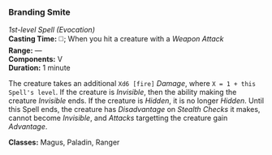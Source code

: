 ### Branding Smite
*1st-level Spell (Evocation)*  
**Casting Time:** ◻️; When you hit a creature with a *Weapon Attack*  
**Range:** —  
**Components:** V  
**Duration:** 1 minute  

The creature takes an additional `Xd6 [fire]` *Damage*, where `X = 1 + this Spell's level`. If the creature is *Invisible*, then the ability  making the creature *Invisible* ends. If the creature is *Hidden*, it is no longer *Hidden*. Until this Spell ends, the creature has *Disadvantage* on *Stealth Checks* it makes, cannot become *Invisible*, and *Attacks* targetting the creature gain *Advantage*.

**Classes:** Magus, Paladin, Ranger
